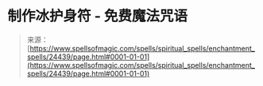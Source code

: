 <!--yml

category: 未分类

date: 2024-06-12 19:10:18

-->

# 制作冰护身符 - 免费魔法咒语

> 来源：[https://www.spellsofmagic.com/spells/spiritual_spells/enchantment_spells/24439/page.html#0001-01-01](https://www.spellsofmagic.com/spells/spiritual_spells/enchantment_spells/24439/page.html#0001-01-01)
